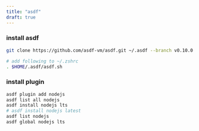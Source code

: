 ```yaml
---
title: "asdf"
draft: true
---
```


### install asdf
```sh
git clone https://github.com/asdf-vm/asdf.git ~/.asdf --branch v0.10.0

# add following to ~/.zshrc 
. $HOME/.asdf/asdf.sh
```

### install plugin
```sh 
asdf plugin add nodejs
asdf list all nodejs
asdf install nodejs lts
# asdf install nodejs latest
asdf list nodejs
asdf global nodejs lts
```
